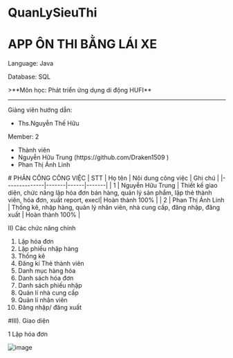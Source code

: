 # QuanLySieuThi 
# APP ÔN THI BẰNG LÁI XE
<p>Language: Java </p>
<p>Database: SQL </p>
>**Môn học: Phát triển ứng dụng di động HUFI**

<hr/>
<p>Giảng viên hướng dẫn:</p>
<ul>
  <li>Ths.Nguyễn Thế Hữu</li>
</ul>
<p>Member: 2</p> 
<ul>
  <li>Thành viên </li>
  <li>Nguyễn Hữu Trung (https://github.com/Draken1509 )</li>
  <li>Phan Thị Ánh Linh</li>
</ul>
# PHÂN CÔNG CÔNG VIỆC
| STT | Họ tên  | Nôi dung công việc | Ghi chú |
|--------------|-------|------|-------|
| 1 | Nguyễn Hữu Trung |  Thiết kế giao diện, chức năng lập hóa đơn bán hàng, quản lý sản phẩm, lập thẻ thành viên, hóa đơn, xuất report, execl| Hoàn thành 100%  |
| 2 | Phan Thị Ánh Linh | Thống kê, nhập hàng, quản lý nhân viên, nhà cung cấp, đăng nhập, đăng xuất | Hoàn thành 100% |

II) Các chức năng chính
1. Lập hóa đơn
2. Lập phiếu nhập hàng
3. Thống kê
4. Đăng kí Thẻ thành viên
5. Danh mục hàng hóa
6. Danh sách hóa đơn
7. Danh sách phiếu nhập
8. Quản lí nhà cung cấp
9. Quản lí nhân viên
10. Đăng nhập/ đăng xuất

#III). Giao diện
<p> 1 Lập hóa đơn </p>

![image](https://user-images.githubusercontent.com/86176263/270354102-b501f239-a99c-478f-866a-b54cb23dc22a.png)

